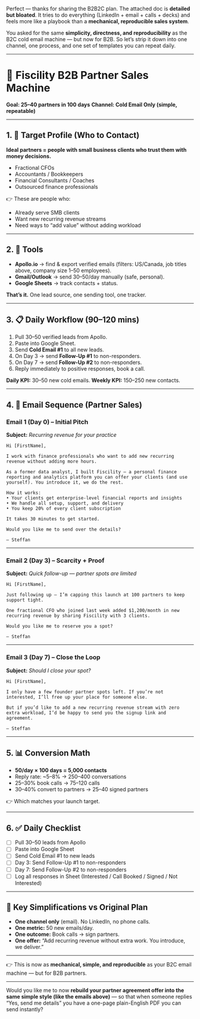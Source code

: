 Perfect — thanks for sharing the B2B2C plan. The attached doc is **detailed but bloated**. It tries to do everything (LinkedIn + email + calls + decks) and feels more like a playbook than a **mechanical, reproducible sales system**.

You asked for the same **simplicity, directness, and reproducibility** as the B2C cold email machine — but now for B2B. So let’s strip it down into one channel, one process, and one set of templates you can repeat daily.

---

# 💼 Fiscility B2B Partner Sales Machine

**Goal: 25–40 partners in 100 days**
**Channel: Cold Email Only (simple, repeatable)**

---

## 1. 🎯 Target Profile (Who to Contact)

**Ideal partners = people with small business clients who trust them with money decisions.**

* Fractional CFOs
* Accountants / Bookkeepers
* Financial Consultants / Coaches
* Outsourced finance professionals

👉 These are people who:

* Already serve SMB clients
* Want new recurring revenue streams
* Need ways to “add value” without adding workload

---

## 2. 🔧 Tools

* **Apollo.io** → find & export verified emails (filters: US/Canada, job titles above, company size 1–50 employees).
* **Gmail/Outlook** → send 30–50/day manually (safe, personal).
* **Google Sheets** → track contacts + status.

**That’s it.** One lead source, one sending tool, one tracker.

---

## 3. 📋 Daily Workflow (90–120 mins)

1. Pull 30–50 verified leads from Apollo.
2. Paste into Google Sheet.
3. Send **Cold Email #1** to all new leads.
4. On Day 3 → send **Follow-Up #1** to non-responders.
5. On Day 7 → send **Follow-Up #2** to non-responders.
6. Reply immediately to positive responses, book a call.

**Daily KPI:** 30–50 new cold emails.
**Weekly KPI:** 150–250 new contacts.

---

## 4. 📨 Email Sequence (Partner Sales)

### **Email 1 (Day 0) – Initial Pitch**

**Subject:** *Recurring revenue for your practice*

```
Hi [FirstName],  

I work with finance professionals who want to add new recurring revenue without adding more hours.  

As a former data analyst, I built Fiscility — a personal finance reporting and analytics platform you can offer your clients (and use yourself). You introduce it, we do the rest.  

How it works:  
• Your clients get enterprise-level financial reports and insights  
• We handle all setup, support, and delivery  
• You keep 20% of every client subscription  

It takes 30 minutes to get started.  

Would you like me to send over the details?  

– Steffan  
```

---

### **Email 2 (Day 3) – Scarcity + Proof**

**Subject:** *Quick follow-up — partner spots are limited*

```
Hi [FirstName],  

Just following up — I’m capping this launch at 100 partners to keep support tight.  

One fractional CFO who joined last week added $1,200/month in new recurring revenue by sharing Fiscility with 3 clients.  

Would you like me to reserve you a spot?  

– Steffan  
```

---

### **Email 3 (Day 7) – Close the Loop**

**Subject:** *Should I close your spot?*

```
Hi [FirstName],  

I only have a few founder partner spots left. If you’re not interested, I’ll free up your place for someone else.  

But if you’d like to add a new recurring revenue stream with zero extra workload, I’d be happy to send you the signup link and agreement.  

– Steffan  
```

---

## 5. 📊 Conversion Math

* **50/day × 100 days = 5,000 contacts**
* Reply rate: \~5–8% → 250–400 conversations
* 25–30% book calls → 75–120 calls
* 30–40% convert to partners → 25–40 signed partners

👉 Which matches your launch target.

---

## 6. ✅ Daily Checklist

* [ ] Pull 30–50 leads from Apollo
* [ ] Paste into Google Sheet
* [ ] Send Cold Email #1 to new leads
* [ ] Day 3: Send Follow-Up #1 to non-responders
* [ ] Day 7: Send Follow-Up #2 to non-responders
* [ ] Log all responses in Sheet (Interested / Call Booked / Signed / Not Interested)

---

## 🔑 Key Simplifications vs Original Plan

* **One channel only** (email). No LinkedIn, no phone calls.
* **One metric:** 50 new emails/day.
* **One outcome:** Book calls → sign partners.
* **One offer:** “Add recurring revenue without extra work. You introduce, we deliver.”

---

👉 This is now as **mechanical, simple, and reproducible** as your B2C email machine — but for B2B partners.

---

Would you like me to now **rebuild your partner agreement offer into the same simple style (like the emails above)** — so that when someone replies “Yes, send me details” you have a one-page plain-English PDF you can send instantly?
